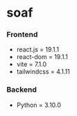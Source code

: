 # soaf
### Frontend
- react.js = 19.1.1
- react-dom = 19.1.1
- vite = 7.1.0
- tailwindcss = 4.1.11
### Backend
- Python = 3.10.0

